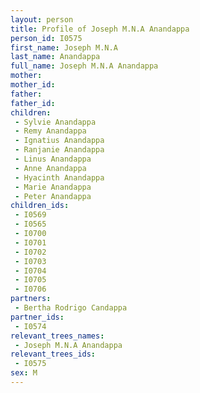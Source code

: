 ```yaml
---
layout: person
title: Profile of Joseph M.N.A Anandappa
person_id: I0575
first_name: Joseph M.N.A
last_name: Anandappa
full_name: Joseph M.N.A Anandappa
mother: 
mother_id: 
father: 
father_id: 
children:
 - Sylvie Anandappa
 - Remy Anandappa
 - Ignatius Anandappa
 - Ranjanie Anandappa
 - Linus Anandappa
 - Anne Anandappa
 - Hyacinth Anandappa
 - Marie Anandappa
 - Peter Anandappa
children_ids:
 - I0569
 - I0565
 - I0700
 - I0701
 - I0702
 - I0703
 - I0704
 - I0705
 - I0706
partners:
 - Bertha Rodrigo Candappa
partner_ids:
 - I0574
relevant_trees_names:
 - Joseph M.N.A Anandappa
relevant_trees_ids:
 - I0575
sex: M
---
```


